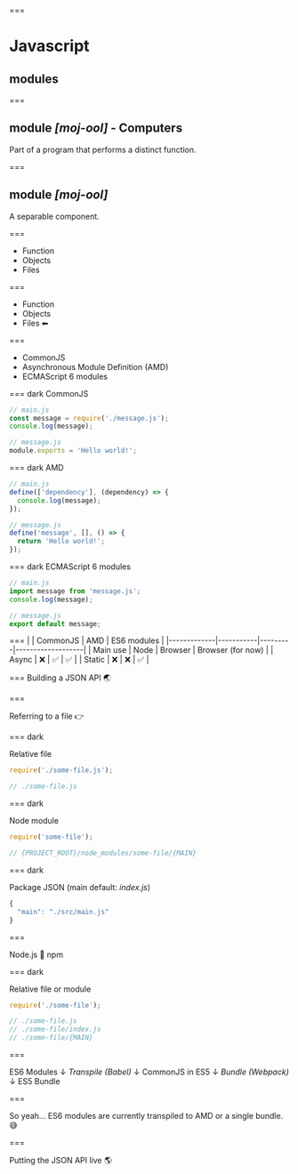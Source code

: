 ===
# Javascript
## modules

===
## module _[moj-ool]_ - Computers
Part of a program that performs a distinct function.

===
## module _[moj-ool]_
A separable component.

===

- Function
- Objects
- Files

===

- Function
- Objects
- Files ⬅

===
- CommonJS
- Asynchronous Module Definition (AMD)
- ECMAScript 6 modules

=== dark
CommonJS

```js
// main.js
const message = require('./message.js');
console.log(message);

// message.js
module.exports = 'Hello world!';
```

=== dark
AMD

```js
// main.js
define(['dependency'], (dependency) => {
  console.log(message);
});

// message.js
define('message', [], () => {
  return 'Hello world!';
});
```

=== dark
ECMAScript 6 modules

```js
// main.js
import message from 'message.js';
console.log(message);

// message.js
export default message;
```

===
|             | CommonJS  | AMD     | ES6 modules       |
|-------------|-----------|---------|-------------------|
| Main use    | Node      | Browser | Browser (for now) |
| Async       | ❌         | ✅      | ✅                |
| Static      | ❌         | ❌      | ✅                |

===
Building a JSON API 🌏

===

Referring to a file 👉

=== dark

Relative file

```js
require('./some-file.js');

// ./some-file.js
```

=== dark

Node module

```js
require('some-file');

// {PROJECT_ROOT}/node_modules/some-file/{MAIN}
```

=== dark

Package JSON (main default: _index.js_)

```js
{
  "main": "./src/main.js"
}
```

===

Node.js 🔗 npm

=== dark

Relative file or module

```js
require('./some-file');

// ./some-file.js
// ./some-file/index.js
// ./some-file/{MAIN}
```

===

ES6 Modules
↓
_Transpile (Babel)_
↓
CommonJS in ES5
↓
_Bundle (Webpack)_
↓
ES5 Bundle

===

So yeah... ES6 modules are currently transpiled to AMD or a single bundle. 😅

===

Putting the JSON API live 🌎
